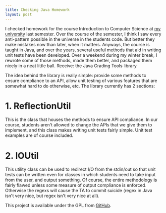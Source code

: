 ```yaml
---
title: Checking Java Homework
layout: post
---
```

I checked homework for the course Introduction to Computer Science at [my university](http://portal.idc.ac.il/en/main/homepage/Pages/homepage.aspx) last semester. Over the course of the semester, I think I saw every anti-pattern possible in the universe in the students code. But better they make mistakes now than later, when it matters. Anyways, the course is taught in Java, and over the years, several useful methods that aid in writing unit tests have been developed. Over a weekend during my winter break, I rewrote some of those methods, made them better, and packaged them nicely in a neat little ball. Receive: the Java Grading Tools library

The idea behind the library is really simple: provide some methods to ensure compliance to an API, allow unit testing of various features that are somewhat hard to do otherwise, etc. The library currently has 2 sections:

# 1. ReflectionUtil

This is the class that houses the methods to ensure API compliance. In our course, students aren't allowed to change the APIs that we give them to implement, and this class makes writing unit tests fairly simple. Unit test examples are of course included.

# 2. IOUtil

This utility class can be used to redirect I/O from the stdin/out so that unit tests can be written even for classes in which students need to take input from the user, and output something. Of course, the entire methodology is fairly flawed unless some measure of output compliance is enforced. Otherwise the regexs will cause the TA to commit suicide (regex in Java isn't very nice, but regex isn't very nice at all).

This project is available under the GPL from [GitHub](http://github.com/stevenkaras/Java-Grading-Tools).
